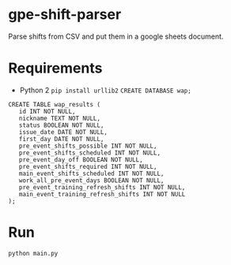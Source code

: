 # gpe-shift-parser
Parse shifts from CSV and put them in a google sheets document.

# Requirements
* Python 2
`pip install urllib2`
`CREATE DATABASE wap;`
```
CREATE TABLE wap_results (
   id INT NOT NULL,
   nickname TEXT NOT NULL,
   status BOOLEAN NOT NULL,
   issue_date DATE NOT NULL,
   first_day DATE NOT NULL,
   pre_event_shifts_possible INT NOT NULL,
   pre_event_shifts_scheduled INT NOT NULL,
   pre_event_day_off BOOLEAN NOT NULL,
   pre_event_shifts_required INT NOT NULL,
   main_event_shifts_scheduled INT NOT NULL,
   work_all_pre_event_days BOOLEAN NOT NULL,
   pre_event_training_refresh_shifts INT NOT NULL,
   main_event_training_refresh_shifts INT NOT NULL
);
```

# Run
`python main.py`
